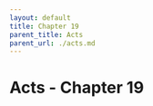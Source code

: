 ```yaml
---
layout: default
title: Chapter 19
parent_title: Acts
parent_url: ./acts.md
---
```


# Acts - Chapter 19
